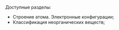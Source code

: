 Доступные разделы:
- Строение атома. Электронные конфигурации;
- Классификация неорганических веществ;
